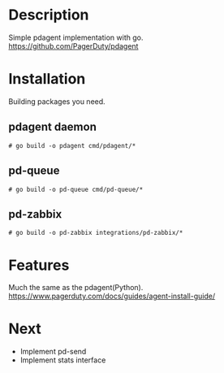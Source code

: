 # Description
Simple pdagent implementation with go.
https://github.com/PagerDuty/pdagent

# Installation
Building packages you need.

## pdagent daemon
```
# go build -o pdagent cmd/pdagent/*
```

## pd-queue
```
# go build -o pd-queue cmd/pd-queue/*
```

## pd-zabbix
```
# go build -o pd-zabbix integrations/pd-zabbix/*
```

# Features
Much the same as the pdagent(Python).
https://www.pagerduty.com/docs/guides/agent-install-guide/

# Next

* Implement pd-send
* Implement stats interface
